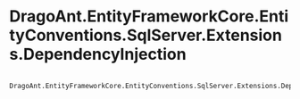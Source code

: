 # DragoAnt.EntityFrameworkCore.EntityConventions.SqlServer.Extensions.DependencyInjection

        DragoAnt.EntityFrameworkCore.EntityConventions.SqlServer.Extensions.DependencyInjection
